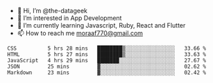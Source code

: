 - 👋 Hi, I’m @the-datageek
- 👀 I’m interested in App Development
- 🌱 I’m currently learning Javascript, Ruby, React and Flutter
- 📫 How to reach me moraaf770@gmail.com

<!---
the-datageek/the-datageek is a ✨ special ✨ repository because its `README.md` (this file) appears on your GitHub profile.
You can click the Preview link to take a look at your changes.
--->
<!--START_SECTION:waka-->

```text
CSS          5 hrs 28 mins   ████████▒░░░░░░░░░░░░░░░░   33.66 %
HTML         5 hrs 27 mins   ████████▒░░░░░░░░░░░░░░░░   33.63 %
JavaScript   4 hrs 29 mins   ███████░░░░░░░░░░░░░░░░░░   27.67 %
JSON         25 mins         ▓░░░░░░░░░░░░░░░░░░░░░░░░   02.62 %
Markdown     23 mins         ▓░░░░░░░░░░░░░░░░░░░░░░░░   02.42 %
```

<!--END_SECTION:waka-->
